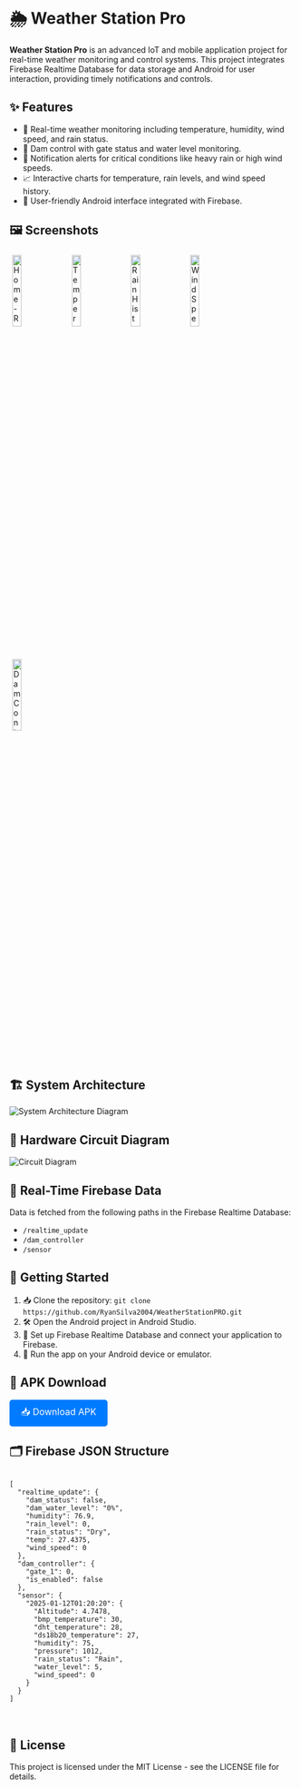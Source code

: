 <!DOCTYPE html>
<html>
<body>
    <h1>🌦️ Weather Station Pro</h1>
    <p><strong>Weather Station Pro</strong> is an advanced IoT and mobile application project for real-time weather monitoring and control systems. This project integrates Firebase Realtime Database for data storage and Android for user interaction, providing timely notifications and controls.</p>
    <h2>✨ Features</h2>
    <ul>
        <li>📡 Real-time weather monitoring including temperature, humidity, wind speed, and rain status.</li>
        <li>🌊 Dam control with gate status and water level monitoring.</li>
        <li>🚨 Notification alerts for critical conditions like heavy rain or high wind speeds.</li>
        <li>📈 Interactive charts for temperature, rain levels, and wind speed history.</li>
        <li>📱 User-friendly Android interface integrated with Firebase.</li>
    </ul>
    <h2>🖼️ Screenshots</h2>
    <img src="https://github.com/user-attachments/assets/362781a8-648a-4c8b-8997-52ebe82c2579" alt="Home - Realtime Updates" style="width:18%; margin:5px;" />
    <img src="https://github.com/user-attachments/assets/f0d212d4-1b8f-4e4a-bfda-d8c6eed24072" alt="Temperature History Chart" style="width:18%; margin:5px;" />
    <img src="https://github.com/user-attachments/assets/8d646364-14db-4768-ab5d-aa202658bdf8" alt="Rain History Chart" style="width:18%; margin:5px;" />
    <img src="https://github.com/user-attachments/assets/d03a7e63-6da2-4d56-a6b9-7fe2f7034a99" alt="Wind Speed History Chart" style="width:18%; margin:5px;" />
    <img src="https://github.com/user-attachments/assets/b212c35d-94b5-47c1-9402-26a8eedd4336" alt="Dam Controller" style="width:18%; margin:5px;" />
    <h2>🏗️ System Architecture</h2>
    <img src="path-to-your-architecture-diagram.png" alt="System Architecture Diagram" />
    <h2>🔧 Hardware Circuit Diagram</h2>
    <img src="https://github.com/user-attachments/assets/0c5ccf37-c443-43c0-ba8e-2a21518ec1ff" alt="Circuit Diagram" />
    <h2>📂 Real-Time Firebase Data</h2>
    <p>Data is fetched from the following paths in the Firebase Realtime Database:</p>
    <ul>
        <li><code>/realtime_update</code></li>
        <li><code>/dam_controller</code></li>
        <li><code>/sensor</code></li>
    </ul>
    <h2>🚀 Getting Started</h2>
    <ol>
        <li>📥 Clone the repository: <code>git clone https://github.com/RyanSilva2004/WeatherStationPRO.git</code></li>
        <li>🛠️ Open the Android project in Android Studio.</li>
        <li>🔗 Set up Firebase Realtime Database and connect your application to Firebase.</li>
        <li>📲 Run the app on your Android device or emulator.</li>
    </ol>
    <h2>📂 APK Download</h2>
    <p>
        <a href="https://github.com/RyanSilva2004/WeatherStationPRO/raw/main/WeatherStationPRO.apk" 
           download="https://drive.google.com/file/d/1D7Jv43ACDggKeHedTFvjP25q1_AdVypw/view?usp=sharing" 
           style="display:inline-block; padding:10px 20px; font-size:16px; color:white; background-color:#007BFF; text-decoration:none; border-radius:5px;">
           📥 Download APK
        </a>
    </p>
    <h2>🗂️ Firebase JSON Structure</h2>
    <pre>
<code>
[
  "realtime_update": {
    "dam_status": false,
    "dam_water_level": "0%",
    "humidity": 76.9,
    "rain_level": 0,
    "rain_status": "Dry",
    "temp": 27.4375,
    "wind_speed": 0
  },
  "dam_controller": {
    "gate_1": 0,
    "is_enabled": false
  },
  "sensor": {
    "2025-01-12T01:20:20": {
      "Altitude": 4.7478,
      "bmp_temperature": 30,
      "dht_temperature": 28,
      "ds18b20_temperature": 27,
      "humidity": 75,
      "pressure": 1012,
      "rain_status": "Rain",
      "water_level": 5,
      "wind_speed": 0
    }
  }
]
</code>
    </pre>
    <h2>📜 License</h2>
    <p>This project is licensed under the MIT License - see the LICENSE file for details.</p>
</body>
</html>
